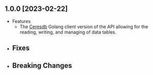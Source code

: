 ## 1.0.0 [2023-02-22]
- Features
    - The [Ceresdb](https://github.com/CeresDB/ceresdb/tree/main) Golang client version of the API allowing for the reading, writing, and managing of data tables.
- Fixes
  -
- Breaking Changes
  -